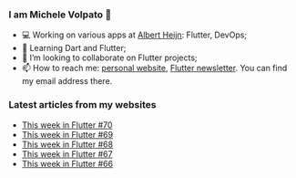 ### I am Michele Volpato 👋

- 💻 Working on various apps at [Albert Heijn](https://github.com/RoyalAholdDelhaize): Flutter, DevOps;
- 🌱 Learning Dart and Flutter;
- 📱 I’m looking to collaborate on Flutter projects;
- 📫 How to reach me: [personal website](https://volpato.dev), [Flutter newsletter](https://flutternewsletter.volpato.dev). You can find my email address there.

### Latest articles from my websites

<!-- BLOG-POST-LIST:START -->
- [This week in Flutter #70](https://flutternewsletter.volpato.dev/news/this-week-in-flutter-70/)
- [This week in Flutter #69](https://flutternewsletter.volpato.dev/news/this-week-in-flutter-69/)
- [This week in Flutter #68](https://flutternewsletter.volpato.dev/news/this-week-in-flutter-68/)
- [This week in Flutter #67](https://flutternewsletter.volpato.dev/news/this-week-in-flutter-67/)
- [This week in Flutter #66](https://flutternewsletter.volpato.dev/news/this-week-in-flutter-66/)
<!-- BLOG-POST-LIST:END -->
